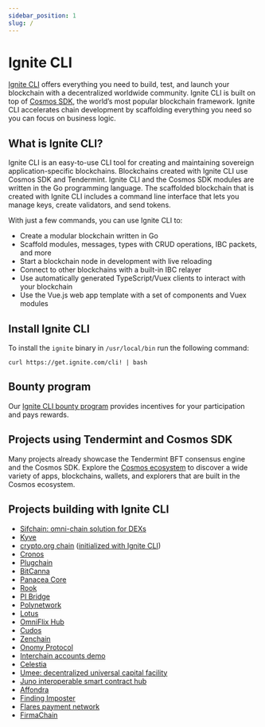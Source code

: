 ```yaml
---
sidebar_position: 1
slug: /
---
```


# Ignite CLI

[Ignite CLI](https://github.com/ignite-hq/cli) offers everything you need to build, test, and launch your blockchain with a decentralized worldwide community. Ignite CLI is built on top of [Cosmos SDK](https://docs.cosmos.network), the world’s most popular blockchain framework. Ignite CLI accelerates chain development by scaffolding everything you need so you can focus on business logic.

## What is Ignite CLI?

Ignite CLI is an easy-to-use CLI tool for creating and maintaining sovereign application-specific blockchains. Blockchains created with Ignite CLI use Cosmos SDK and Tendermint. Ignite CLI and the Cosmos SDK modules are written in the Go programming language. The scaffolded blockchain that is created with Ignite CLI includes a command line interface that lets you manage keys, create validators, and send tokens.

With just a few commands, you can use Ignite CLI to:

* Create a modular blockchain written in Go
* Scaffold modules, messages, types with CRUD operations, IBC packets, and more
* Start a blockchain node in development with live reloading
* Connect to other blockchains with a built-in IBC relayer
* Use automatically generated TypeScript/Vuex clients to interact with your blockchain
* Use the Vue.js web app template with a set of components and Vuex modules

## Install Ignite CLI

To install the `ignite` binary in `/usr/local/bin` run the following command:

```
curl https://get.ignite.com/cli! | bash
```

## Bounty program

Our [Ignite CLI bounty program](06-bounty.md) provides incentives for your participation and pays rewards.

## Projects using Tendermint and Cosmos SDK

Many projects already showcase the Tendermint BFT consensus engine and the Cosmos SDK. Explore the [Cosmos ecosystem](https://cosmos.network/ecosystem/apps) to discover a wide variety of apps, blockchains, wallets, and explorers that are built in the Cosmos ecosystem.

## Projects building with Ignite CLI

* [Sifchain: omni-chain solution for DEXs](https://github.com/Sifchain/sifnode)
* [Kyve](https://www.kyve.network/)
* [crypto.org chain](https://github.com/crypto-org-chain/chain-main) ([initialized with Ignite CLI](https://github.com/crypto-org-chain/chain-main/commit/37b2ecb49a9aae7c581270a4f2dbecfcd8e8a6e9))
* [Cronos](https://github.com/crypto-org-chain/cronos)
* [Plugchain](https://github.com/oracleNetworkProtocol/plugchain)
* [BitCanna](https://github.com/BitCannaGlobal/bcna)
* [Panacea Core](https://github.com/medibloc/panacea-core)
* [Rook](https://github.com/cmwaters/rook)
* [PI Bridge](https://github.com/pchain-org/pi-bridge)
* [Polynetwork](https://github.com/Switcheo/polynetwork-cosmos)
* [Lotus](https://github.com/BabyBlockchains/Lotus)
* [OmniFlix Hub](https://github.com/OmniFlix/omniflixhub)
* [Cudos](https://github.com/CudoVentures/cudos-node)
* [Zenchain](https://github.com/zenchainprotocol/zenchain)
* [Onomy Protocol](https://github.com/onomyprotocol/ochain)
* [Interchain accounts demo](https://github.com/cosmos/interchain-accounts)
* [Celestia](https://github.com/celestiaorg/celestia-app)
* [Umee: decentralized universal capital facility](https://github.com/umee-network/umee)
* [Juno interoperable smart contract hub](https://github.com/CosmosContracts/Juno)
* [Affondra](https://github.com/EG-easy/affondra)
* [Finding Imposter](https://github.com/chantmk/Finding-imposter)
* [Flares payment network](https://github.com/wangfeiping/flares)
* [FirmaChain](https://github.com/firmachain/firmachain)
